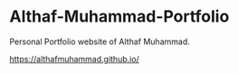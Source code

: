 # Althaf-Muhammad-Portfolio

Personal Portfolio website of Althaf Muhammad.

https://althafmuhammad.github.io/
